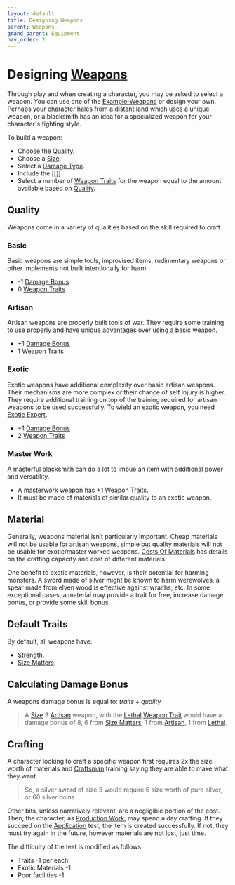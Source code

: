 ```yaml
---
layout: default
title: Designing Weapons
parent: Weapons
grand_parent: Equipment
nav_order: 2
---
```

# Designing [Weapons](Core/Weapons.md)
Through play and when creating a character, you may be asked to select a weapon. You can use one of the [Example-Weapons](Example-Weapons) or design your own. Perhaps your character hales from a distant land which uses a unique weapon, or a blacksmith has an idea for a specialized weapon for your character's fighting style. 

To build a weapon:
- Choose the [Quality](#Quality).
- Choose a [Size](Core/Weapons.md#Size).
- Select a [Damage Type](Core/Weapons.md#Damage%20Type).
- Include the [[]]
- Select a number of [Weapon Traits](Core/Weapon-Traits.md) for the weapon equal to the amount available based on [Quality](#Quality).

## Quality
Weapons come in a variety of qualities based on the skill required to craft.
### Basic
Basic weapons are simple tools, improvised items, rudimentary weapons or other implements not built intentionally for harm.
* -1 [Damage Bonus](Core/Weapons.md#Damage%20Bonus)
* 0 [Weapon Traits](Core/Weapon-Traits.md)

### Artisan
Artisan weapons are properly built tools of war. They require some training to use properly and have unique advantages over using a basic weapon.
* +1 [Damage Bonus](Core/Weapons.md#Damage%20Bonus)
* 1 [Weapon Traits](Core/Weapon-Traits.md)

### Exotic
Exotic weapons have additional complexity over basic artisan weapons. Their mechanisms are more complex or their chance of self injury is higher. They require additional training on top of the training required for artisan weapons to be used successfully. To wield an exotic weapon, you need [Exotic Expert](Combat-Training#Exotic%20Expert).
* +1 [Damage Bonus](Core/Weapons.md#Damage%20Bonus)
* 2 [Weapon Traits](Core/Weapon-Traits.md)

### Master Work
A masterful blacksmith can do a lot to imbue an item with additional power and versatility. 
* A masterwork weapon has +1 [Weapon Traits](Core/Weapon-Traits.md). 
* It must be made of materials of similar quality to an exotic weapon.

## Material
Generally, weapons material isn’t particularly important. Cheap materials will not be usable for artisan weapons, simple but quality materials will not be usable for exotic/master worked weapons. [Costs Of Materials](Services#Costs%20Of%20Materials) has details on the crafting capacity and cost of different materials.

One benefit to exotic materials, however, is their potential for harming monsters. A sword made of silver might be known to harm werewolves, a spear made from elven wood is effective against wraiths, etc. In some exceptional cases, a material may provide a trait for free, increase damage bonus, or provide some skill bonus. 

## Default Traits
By default, all weapons have:
* [Strength](Core/Weapon-Traits.md#Strength).
* [Size Matters](Core/Weapon-Traits.md#Size%20Matters).

## Calculating Damage Bonus
A weapons damage bonus is equal to:
$traits + quality$

> A [Size](Core/Weapons.md#Size) 3 [Artisan](#Artisan) weapon, with the [Lethal](Core/Weapon-Traits.md#Lethal) [Weapon Trait](Core/Weapon-Traits.md) would have a damage bonus of 8, 6 from [Size Matters](Core/Weapon-Traits.md#Size%20Matters), 1 from [Artisan](#Artisan), 1 from [Lethal](Core/Weapon-Traits.md#Lethal).

## Crafting
A character looking to craft a specific weapon first requires 2x the size worth of materials and [Craftsman](Craftsman) training saying they are able to make what they want. 

> So, a silver sword of size 3 would require 6 size worth of pure silver, or 60 silver coins. 

Other bits, unless narratively relevant, are a negligible portion of the cost. Then, the character, as [Production Work](Activities#Production%20Work), may spend a day crafting. If they succeed on the [Application](Core/Intelligence.md#Application) test, the item is created successfully. If not, they must try again in the future, however materials are not lost, just time. 

The difficulty of the test is modified as follows:
* Traits -1 per each
* Exotic Materials -1
* Poor facilities -1